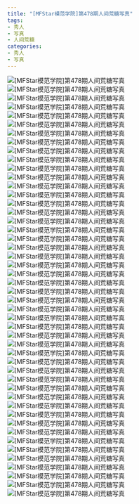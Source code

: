 ```yaml
---
title: "[MFStar模范学院]第478期人间荒糖写真"
tags: 
- 秀人
- 写真
- 人间荒糖
categories:
- 秀人
- 写真
---
```


![[MFStar模范学院]第478期人间荒糖写真](https://img.ilovese.xyz/1734714599383.webp)
![[MFStar模范学院]第478期人间荒糖写真](https://img.ilovese.xyz/1734714601313.webp)
![[MFStar模范学院]第478期人间荒糖写真](https://img.ilovese.xyz/1734714603195.webp)
![[MFStar模范学院]第478期人间荒糖写真](https://img.ilovese.xyz/1734714604616.webp)
![[MFStar模范学院]第478期人间荒糖写真](https://img.ilovese.xyz/1734714606201.webp)
![[MFStar模范学院]第478期人间荒糖写真](https://img.ilovese.xyz/1734714608129.webp)
![[MFStar模范学院]第478期人间荒糖写真](https://img.ilovese.xyz/1734714609522.webp)
![[MFStar模范学院]第478期人间荒糖写真](https://img.ilovese.xyz/1734714611200.webp)
![[MFStar模范学院]第478期人间荒糖写真](https://img.ilovese.xyz/1734714612985.webp)
![[MFStar模范学院]第478期人间荒糖写真](https://img.ilovese.xyz/1734714614802.webp)
![[MFStar模范学院]第478期人间荒糖写真](https://img.ilovese.xyz/1734714616227.webp)
![[MFStar模范学院]第478期人间荒糖写真](https://img.ilovese.xyz/1734714617998.webp)
![[MFStar模范学院]第478期人间荒糖写真](https://img.ilovese.xyz/1734714619818.webp)
![[MFStar模范学院]第478期人间荒糖写真](https://img.ilovese.xyz/1734714621305.webp)
![[MFStar模范学院]第478期人间荒糖写真](https://img.ilovese.xyz/1734714623122.webp)
![[MFStar模范学院]第478期人间荒糖写真](https://img.ilovese.xyz/1734714624633.webp)
![[MFStar模范学院]第478期人间荒糖写真](https://img.ilovese.xyz/1734714626245.webp)
![[MFStar模范学院]第478期人间荒糖写真](https://img.ilovese.xyz/1734714628059.webp)
![[MFStar模范学院]第478期人间荒糖写真](https://img.ilovese.xyz/1734714629224.webp)
![[MFStar模范学院]第478期人间荒糖写真](https://img.ilovese.xyz/1734714630741.webp)
![[MFStar模范学院]第478期人间荒糖写真](https://img.ilovese.xyz/1734714632624.webp)
![[MFStar模范学院]第478期人间荒糖写真](https://img.ilovese.xyz/1734714634018.webp)
![[MFStar模范学院]第478期人间荒糖写真](https://img.ilovese.xyz/1734714635762.webp)
![[MFStar模范学院]第478期人间荒糖写真](https://img.ilovese.xyz/1734714638136.webp)
![[MFStar模范学院]第478期人间荒糖写真](https://img.ilovese.xyz/1734714639590.webp)
![[MFStar模范学院]第478期人间荒糖写真](https://img.ilovese.xyz/1734714641384.webp)
![[MFStar模范学院]第478期人间荒糖写真](https://img.ilovese.xyz/1734714642841.webp)
![[MFStar模范学院]第478期人间荒糖写真](https://img.ilovese.xyz/1734714644605.webp)
![[MFStar模范学院]第478期人间荒糖写真](https://img.ilovese.xyz/1734714646327.webp)
![[MFStar模范学院]第478期人间荒糖写真](https://img.ilovese.xyz/1734714647830.webp)
![[MFStar模范学院]第478期人间荒糖写真](https://img.ilovese.xyz/1734714650504.webp)
![[MFStar模范学院]第478期人间荒糖写真](https://img.ilovese.xyz/1734714652771.webp)
![[MFStar模范学院]第478期人间荒糖写真](https://img.ilovese.xyz/1734714654192.webp)
![[MFStar模范学院]第478期人间荒糖写真](https://img.ilovese.xyz/1734714656384.webp)
![[MFStar模范学院]第478期人间荒糖写真](https://img.ilovese.xyz/1734714658124.webp)
![[MFStar模范学院]第478期人间荒糖写真](https://img.ilovese.xyz/1734714659839.webp)
![[MFStar模范学院]第478期人间荒糖写真](https://img.ilovese.xyz/1734714661972.webp)
![[MFStar模范学院]第478期人间荒糖写真](https://img.ilovese.xyz/1734714663767.webp)
![[MFStar模范学院]第478期人间荒糖写真](https://img.ilovese.xyz/1734714665501.webp)
![[MFStar模范学院]第478期人间荒糖写真](https://img.ilovese.xyz/1734714667177.webp)
![[MFStar模范学院]第478期人间荒糖写真](https://img.ilovese.xyz/1734714668916.webp)
![[MFStar模范学院]第478期人间荒糖写真](https://img.ilovese.xyz/1734714670209.webp)
![[MFStar模范学院]第478期人间荒糖写真](https://img.ilovese.xyz/1734714671643.webp)
![[MFStar模范学院]第478期人间荒糖写真](https://img.ilovese.xyz/1734714673565.webp)
![[MFStar模范学院]第478期人间荒糖写真](https://img.ilovese.xyz/1734714675025.webp)
![[MFStar模范学院]第478期人间荒糖写真](https://img.ilovese.xyz/1734714676446.webp)
![[MFStar模范学院]第478期人间荒糖写真](https://img.ilovese.xyz/1734714678429.webp)
![[MFStar模范学院]第478期人间荒糖写真](https://img.ilovese.xyz/1734714680208.webp)
